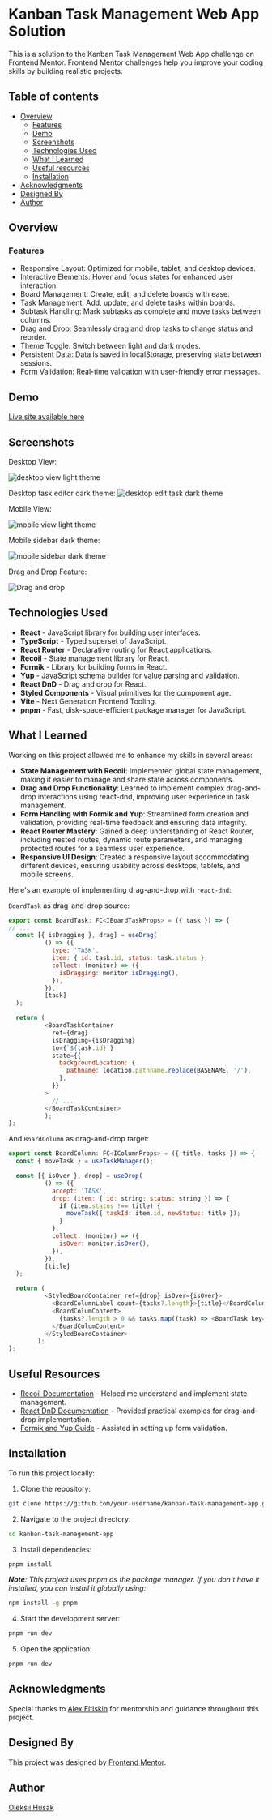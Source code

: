 # Kanban Task Management Web App Solution

This is a solution to the Kanban Task Management Web App challenge on Frontend Mentor. Frontend Mentor challenges help you improve your coding skills by building realistic projects.

## Table of contents
- [Overview](#overview)
    - [Features](#features)
    - [Demo](#demo)
    - [Screenshots](#screenshots)
    - [Technologies Used](#technologies-used)
    - [What I Learned](#what-i-learned)
    - [Useful resources](#useful-resources)
    - [Installation](#installation)
- [Acknowledgments](#acknowledgments)
- [Designed By](#designed-by)
- [Author](#author)

## Overview
### Features
- Responsive Layout: Optimized for mobile, tablet, and desktop devices.
- Interactive Elements: Hover and focus states for enhanced user interaction.
- Board Management: Create, edit, and delete boards with ease.
- Task Management: Add, update, and delete tasks within boards.
- Subtask Handling: Mark subtasks as complete and move tasks between columns.
- Drag and Drop: Seamlessly drag and drop tasks to change status and reorder.
- Theme Toggle: Switch between light and dark modes.
- Persistent Data: Data is saved in localStorage, preserving state between sessions.
- Form Validation: Real-time validation with user-friendly error messages.

## Demo
[Live site available here](https://erazorwhite.github.io/kanban-task-management-web-app/board/Platform%20Launch_board-1)

## Screenshots

Desktop View:

![desktop view light theme](/docs/img/desktop_main_light.png)

Desktop task editor dark theme:
![desktop edit task dark theme](/docs/img/desktop_edit-task_dark.png)

Mobile View:

![mobile view light theme](/docs/img/mobile_main_light.png)

Mobile sidebar dark theme:

![mobile sidebar dark theme](/docs/img/mobile_sidebar_dark.png)

Drag and Drop Feature:

![Drag and drop](/docs/img/desktop_dnd.gif)

## Technologies Used
- **React** - JavaScript library for building user interfaces.
- **TypeScript** - Typed superset of JavaScript.
- **React Router** - Declarative routing for React applications.
- **Recoil** - State management library for React.
- **Formik** - Library for building forms in React.
- **Yup** - JavaScript schema builder for value parsing and validation.
- **React DnD** - Drag and drop for React.
- **Styled Components** - Visual primitives for the component age.
- **Vite** - Next Generation Frontend Tooling.
- **pnpm** - Fast, disk-space-efficient package manager for JavaScript.

## What I Learned

Working on this project allowed me to enhance my skills in several areas:
- **State Management with Recoil**: Implemented global state management, making it easier to manage and share state across components.
- **Drag and Drop Functionality**: Learned to implement complex drag-and-drop interactions using react-dnd, improving user experience in task management. 
- **Form Handling with Formik and Yup**: Streamlined form creation and validation, providing real-time feedback and ensuring data integrity.
- **React Router Mastery**: Gained a deep understanding of React Router, including nested routes, dynamic route parameters, and managing protected routes for a seamless user experience.
- **Responsive UI Design**: Created a responsive layout accommodating different devices, ensuring usability across desktops, tablets, and mobile screens.

Here's an example of implementing drag-and-drop with `react-dnd`:

`BoardTask` as drag-and-drop source: 
```js
export const BoardTask: FC<IBoardTaskProps> = ({ task }) => {
// ... 
  const [{ isDragging }, drag] = useDrag(
          () => ({
            type: 'TASK',
            item: { id: task.id, status: task.status },
            collect: (monitor) => ({
              isDragging: monitor.isDragging(),
            }),
          }),
          [task]
  );

  return (
          <BoardTaskContainer
            ref={drag}
            isDragging={isDragging}
            to={`${task.id}`}
            state={{
              backgroundLocation: {
                pathname: location.pathname.replace(BASENAME, '/'),
              },
            }}
          >
            // ...
          </BoardTaskContainer>
          );
};
```
And `BoardColumn` as drag-and-drop target:
```js
export const BoardColumn: FC<IColumnProps> = ({ title, tasks }) => {
  const { moveTask } = useTaskManager();

  const [{ isOver }, drop] = useDrop(
          () => ({
            accept: 'TASK',
            drop: (item: { id: string; status: string }) => {
              if (item.status !== title) {
                moveTask({ taskId: item.id, newStatus: title });
              }
            },
            collect: (monitor) => ({
              isOver: monitor.isOver(),
            }),
          }),
          [title]
  );

  return (
          <StyledBoardContainer ref={drop} isOver={isOver}>
            <BoardColumnLabel count={tasks?.length}>{title}</BoardColumnLabel>
            <BoardColumContent>
              {tasks?.length > 0 && tasks.map((task) => <BoardTask key={task.id} task={task} />)}
            </BoardColumContent>
          </StyledBoardContainer>
        );
};
```

## Useful Resources

- [Recoil Documentation](https://recoiljs.org/) - Helped me understand and implement state management.
- [React DnD Documentation](https://react-dnd.github.io/react-dnd/examples) - Provided practical examples for drag-and-drop implementation.
- [Formik and Yup Guide](https://formik.org/docs/guides/validation) - Assisted in setting up form validation.

## Installation

To run this project locally:

1. Clone the repository:
```bash
git clone https://github.com/your-username/kanban-task-management-app.git
```
2. Navigate to the project directory:
```bash
cd kanban-task-management-app
```
3. Install dependencies:
```bash
pnpm install
```
_**Note**: This project uses pnpm as the package manager. If you don't have it installed, you can install it globally using:_
```bash
npm install -g pnpm
```
4. Start the development server:
```bash
pnpm run dev
```
5. Open the application:
```bash
pnpm run dev
```

## Acknowledgments

Special thanks to [Alex Fitiskin](https://github.com/afitiskin) for mentorship and guidance throughout this project.

## Designed By

This project was designed by [Frontend Mentor](https://www.frontendmentor.io/challenges/kanban-task-management-web-app-wgQLt-HlbB).

## Author

[Oleksii Husak](https://www.linkedin.com/in/oleksii-husak/)